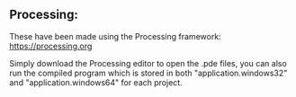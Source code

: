 ## Processing:

These have been made using the Processing framework: https://processing.org

Simply download the Processing editor to open the .pde files, you can also run the compiled program which is stored in both "application.windows32" and "application.windows64" for each project.


